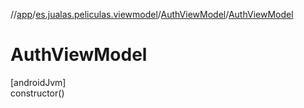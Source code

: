 //[app](../../../index.md)/[es.jualas.peliculas.viewmodel](../index.md)/[AuthViewModel](index.md)/[AuthViewModel](-auth-view-model.md)

# AuthViewModel

[androidJvm]\
constructor()
